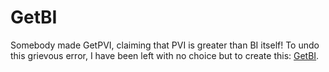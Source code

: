 # GetBI
Somebody made GetPVI, claiming that PVI is greater than BI itself! To undo this grievous error, I have been left with no choice but to create this: <a href="http://getbi.ml">GetBI</a>.
